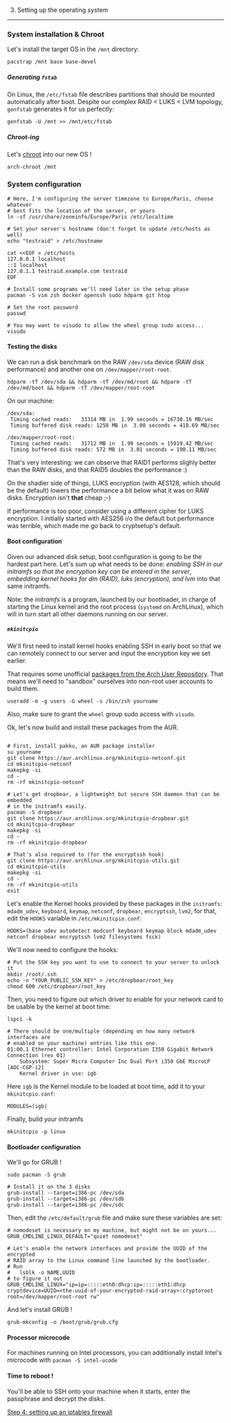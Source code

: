 3. Setting up the operating system
----------------------------------

### System installation & Chroot

Let's install the target OS in the `/mnt` directory:
```shell
pacstrap /mnt base base-devel
```

##### Generating `fstab`

On Linux, the `/etc/fstab` file describes partitions that should be mounted
automatically after boot. Despite our complex RAID < LUKS < LVM topology,
`genfstab` generates it for us perfectly:
```shell
genfstab -U /mnt >> /mnt/etc/fstab
```

##### Chroot-ing

Let's [chroot](TODO) into our new OS !

```shell
arch-chroot /mnt
```

### System configuration

```shell
# Here, I'm configuring the server timezone to Europe/Paris, choose whatever
# best fits the location of the server, or yours
ln -sf /usr/share/zoneinfo/Europe/Paris /etc/localtime

# Set your server's hostname (don't forget to update /etc/hosts as well)
echo "testraid" > /etc/hostname

cat <<EOF > /etc/hosts
127.0.0.1 localhost
::1 localhost
127.0.1.1 testraid.example.com testraid
EOF

# Install some programs we'll need later in the setup phase
pacman -S vim zsh docker openssh sudo hdparm git htop

# Set the root password
passwd

# You may want to visudo to allow the wheel group sudo access...
visudo
```

#### Testing the disks

We can run a disk benchmark on the RAW `/dev/sda` device (RAW disk performance)
and another one on `/dev/mapper/root-root`.
```shell
hdparm -tT /dev/sda && hdparm -tT /dev/md/root && hdparm -tT /dev/md/boot && hdparm -tT /dev/mapper/root-root
```

On our machine:
```shell
/dev/sda:
 Timing cached reads:   33314 MB in  1.99 seconds = 16730.16 MB/sec
 Timing buffered disk reads: 1258 MB in  3.00 seconds = 418.69 MB/sec

/dev/mapper/root-root:
 Timing cached reads:   31712 MB in  1.99 seconds = 15919.42 MB/sec
 Timing buffered disk reads: 572 MB in  3.01 seconds = 190.11 MB/sec
```

That's very interesting: we can observe that RAID1 performs slighly better than
the RAW disks, and that RAID5 doubles the performance :)

On the shadier side of things, LUKS encryption (with AES128, which should be the
default) lowers the performance a bit below what it was on RAW disks. Encryption
isn't **that** cheap ;-)

If performance is too poor, consider using a different cipher for LUKS
encryption. I initially started with AES256 i/o the default but performance was
terrible, which made me go back to cryptsetup's default.

#### Boot configuration

Given our advanced disk setup, boot configuration is going to be the hardest
part here. Let's sum up what needs to be done: *enabling SSH in our initramfs
so that the encryption key can be entered in the server*, *embedding kernel
hooks for dm (RAID), luks (encryption), and lvm* into that same initramfs.

Note: the *initramfs* is a program, launched by our bootloader, in charge of
starting the Linux kernel and the root process (`systemd` on ArchLinux), which
will in turn start all other daemons running on our server.

##### `mkinitcpio`

We'll first need to install kernel hooks enabling SSH in early boot so that we
can remotely connect to our server and input the encryption key we set earlier.

That requires some unofficial [packages from the Arch User
Repository](https://wiki.archlinux.org/index.php/Dm-crypt/Specialties#Remote_unlocking_of_the_root_.28or_other.29_partition).
That means we'll need to "sandbox" ourselves into non-root
user accounts to build them.
```shell
useradd -m -g users -G wheel -s /bin/zsh yourname
```
Also, make sure to grant the `wheel` group sudo access with `visudo`.

Ok, let's now build and install these packages from the AUR.
```shell

# First, install pakku, an AUR package installer
su yourname
git clone https://aur.archlinux.org/mkinitcpio-netconf.git
cd mkinitcpio-netconf
makepkg -si
cd -
rm -rf mkinitcpio-netconf

# Let's get dropbear, a lightweight but secure SSH daemon that can be embedded
# in the initramfs easily.
pacman -S dropbear
git clone https://aur.archlinux.org/mkinitcpio-dropbear.git
cd mkinitcpio-dropbear
makepkg -si
cd -
rm -rf mkinitcpio-dropbear

# That's also required to (for the encryptssh hook)
git clone https://aur.archlinux.org/mkinitcpio-utils.git
cd mkinitcpio-utils
makepkg -si
cd -
rm -rf mkinitcpio-utils
exit
```

Let's enable the Kernel hooks provided by these packages  in the `initramfs`: `mdadm_udev`,
`keyboard`, `keymap`, `netconf`, `dropbear`, `encryptssh`, `lvm2`, for that, edit the `HOOKS` variable in
`/etc/mkinitcpio.conf`:

```
HOOKS=(base udev autodetect modconf keyboard keymap block mdadm_udev netconf dropbear encryptssh lvm2 filesystems fsck)
```

We'll now need to configure the hooks:

```shell
# Put the SSH key you want to use to connect to your server to unlock it
mkdir /root/.ssh
echo -n "YOUR_PUBLIC_SSH_KEY" > /etc/dropbear/root_key
chmod 600 /etc/dropbear/root_key
```

Then, you need to figure out which driver to enable for your network card to be
usable by the kernel at boot time:

```shell
lspci -k

# There should be one/multiple (depending on how many network interfaces are
# enabled on your machine) entries like this one.
01:00.1 Ethernet controller: Intel Corporation I350 Gigabit Network Connection (rev 01)
	Subsystem: Super Micro Computer Inc Dual Port i350 GbE MicroLP [AOC-CGP-i2]
	Kernel driver in use: igb
```

Here `igb` is the Kernel module to be loaded at boot time, add it to your
`mkinitcpio.conf`:
```
MODULES=(igb)
```

Finally, build your initramfs
```shell
mkinitcpio -p linux
```

#### Bootloader configuration

We'll go for GRUB !
```shell
sudo pacman -S grub

# Install it on the 3 disks
grub-install --target=i386-pc /dev/sda
grub-install --target=i386-pc /dev/sdb
grub-install --target=i386-pc /dev/sdc
```

Then, edit the `/etc/default/grub` file and make sure these variables are set:
```
# nomodeset is necessary on my machine, but might not be on yours...
GRUB_CMDLINE_LINUX_DEFAULT="quiet nomodeset"

# Let's enable the network interfaces and provide the UUID of the encrypted
# RAID array to the Linux command line launched by the bootloader.
# Run
#   lsblk -o NAME,UUID
# to figure it out
GRUB_CMDLINE_LINUX="ip=ip=:::::eth0:dhcp:ip=:::::eth1:dhcp cryptdevice=UUID=<the-uuid-of-your-encrypted-raid-array>:cryptoroot root=/dev/mapper/root-root rw"
```

And let's install GRUB !
```shell
grub-mkconfig -o /boot/grub/grub.cfg
```

#### Processor microcode

For machines running on Intel processors, you can additionally install Intel's
microcode with `pacman -S intel-ucode`

#### Time to reboot !

You'll be able to SSH onto your machine when it starts, enter the passphrase and
decrypt the disks.

[Step 4: setting up an iptables firewall](./04_iptables.md)
